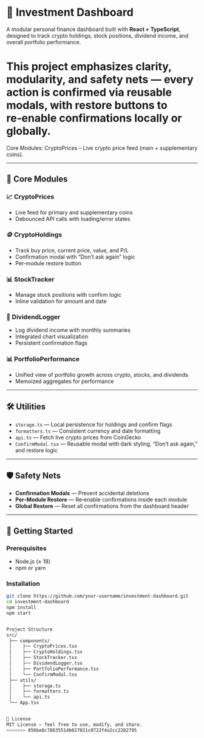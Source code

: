 # 💼 Investment Dashboard

A modular personal finance dashboard built with **React + TypeScript**, designed to track crypto holdings, stock positions, dividend income, and overall portfolio performance.


This project emphasizes **clarity**, **modularity**, and **safety nets** — every action is confirmed via reusable modals, with restore buttons to re‑enable confirmations locally or globally.
=======
Core Modules:
CryptoPrices – Live crypto price feed (main + supplementary coins).


---

## 🧩 Core Modules

### 📈 CryptoPrices
- Live feed for primary and supplementary coins
- Debounced API calls with loading/error states

### 🪙 CryptoHoldings
- Track buy price, current price, value, and P/L
- Confirmation modal with “Don’t ask again” logic
- Per‑module restore button

### 📊 StockTracker
- Manage stock positions with confirm logic
- Inline validation for amount and date

### 💸 DividendLogger
- Log dividend income with monthly summaries
- Integrated chart visualization
- Persistent confirmation flags

### 📊 PortfolioPerformance
- Unified view of portfolio growth across crypto, stocks, and dividends
- Memoized aggregates for performance

---

## 🛠️ Utilities

- `storage.ts` — Local persistence for holdings and confirm flags  
- `formatters.ts` — Consistent currency and date formatting  
- `api.ts` — Fetch live crypto prices from CoinGecko  
- `ConfirmModal.tsx` — Reusable modal with dark styling, “Don’t ask again,” and restore logic

---

## 🛡️ Safety Nets

- **Confirmation Modals** — Prevent accidental deletions  
- **Per‑Module Restore** — Re‑enable confirmations inside each module  
- **Global Restore** — Reset all confirmations from the dashboard header

---

## 🚀 Getting Started

### Prerequisites
- Node.js (≥ 18)
- npm or yarn

### Installation
```bash
git clone https://github.com/your-username/investment-dashboard.git
cd investment-dashboard
npm install
npm start


Project Structure
src/
 ├── components/
 │    ├── CryptoPrices.tsx
 │    ├── CryptoHoldings.tsx
 │    ├── StockTracker.tsx
 │    ├── DividendLogger.tsx
 │    ├── PortfolioPerformance.tsx
 │    └── ConfirmModal.tsx
 ├── utils/
 │    ├── storage.ts
 │    ├── formatters.ts
 │    └── api.ts
 └── App.tsx


📜 License
MIT License — feel free to use, modify, and share.
>>>>>>> 856be8c78635514b027021c0722f4a2cc2282795
